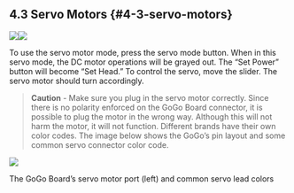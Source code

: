 ## 4.3 Servo Motors {#4-3-servo-motors}

![](https://lh5.googleusercontent.com/WQpYAfu1aYOfRxIz_oqWYOkVptEH7iIiwSAKURXIVdyMCRLnj47XNE62f2g0UaFOou98B78OMBf6qJ8sylt-85mX1u8YM2GvgPLzOa8WVNV1nvocqmxPoiYXaSiCtONyh447SGEb)![](https://lh6.googleusercontent.com/S1I54cfV4hcgu4VOB9M-YNv9YssnecjImRvx70-_txz4gIuMA_-A1UXHuYU6YHx0ezDw0gOzHE_CtcMeBBvsVy7u0D1AB3G4w39_acm3zjPHRxnl4r3ZwD7t-FiPlEPiJHcEWgDc)

To use the servo motor mode, press the servo mode button. When in this servo mode, the DC motor operations will be grayed out. The “Set Power” button will become “Set Head.” To control the servo, move the slider. The servo motor should turn accordingly.

> **Caution** - Make sure you plug in the servo motor correctly. Since there is no polarity enforced on the GoGo Board connector, it is possible to plug the motor in the wrong way. Although this will not harm the motor, it will not function. Different brands have their own color codes. The image below shows the GoGo’s pin layout and some common servo connector color code.

![](https://lh3.googleusercontent.com/E-P92ytKBnR2yGSyuSAo_ScLV6fpyvH649EZ4uOXWuyBUq7jM7Frexba-JVSgJbGSazkJCxLz4BVBgA7Jts-7h7DjL5NVpa59huelcd0622FYBs8hEV8Q4myQJN_NJUIYkFNhUir)

The GoGo Board’s servo motor port \(left\) and common servo lead colors

